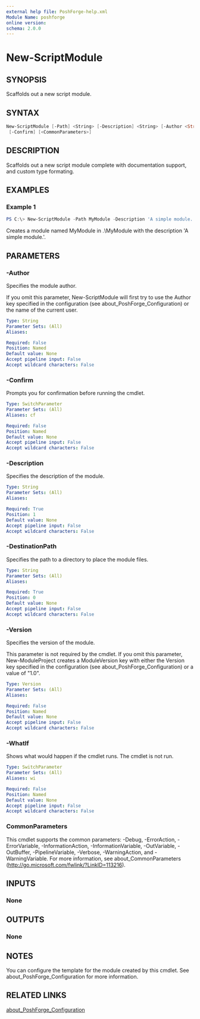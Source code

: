 ```yaml
---
external help file: PoshForge-help.xml
Module Name: poshforge
online version:
schema: 2.0.0
---
```


# New-ScriptModule

## SYNOPSIS

Scaffolds out a new script module.

## SYNTAX

```powershell
New-ScriptModule [-Path] <String> [-Description] <String> [-Author <String>] [-Version <Version>] [-WhatIf]
 [-Confirm] [<CommonParameters>]
```

## DESCRIPTION

Scaffolds out a new script module complete with documentation support, and custom type formating.

## EXAMPLES

### Example 1

```powershell
PS C:\> New-ScriptModule -Path MyModule -Description 'A simple module.'
```

Creates a module named MyModule in .\MyModule with the description 'A simple module.'.

## PARAMETERS

### -Author

Specifies the module author.

If you omit this parameter, New-ScriptModule will first try to use the Author key specified in the configuration
(see about_PoshForge_Configuration) or the name of the current user.

```yaml
Type: String
Parameter Sets: (All)
Aliases:

Required: False
Position: Named
Default value: None
Accept pipeline input: False
Accept wildcard characters: False
```

### -Confirm

Prompts you for confirmation before running the cmdlet.

```yaml
Type: SwitchParameter
Parameter Sets: (All)
Aliases: cf

Required: False
Position: Named
Default value: None
Accept pipeline input: False
Accept wildcard characters: False
```

### -Description

Specifies the description of the module.

```yaml
Type: String
Parameter Sets: (All)
Aliases:

Required: True
Position: 1
Default value: None
Accept pipeline input: False
Accept wildcard characters: False
```

### -DestinationPath

Specifies the path to a directory to place the module files.

```yaml
Type: String
Parameter Sets: (All)
Aliases:

Required: True
Position: 0
Default value: None
Accept pipeline input: False
Accept wildcard characters: False
```

### -Version

Specifies the version of the module.

This parameter is not required by the cmdlet. If you omit this parameter, New-ModuleProject creates a ModuleVersion
key with either the Version key specified in the configuration (see about_PoshForge_Configuration) or a value of "1.0".

```yaml
Type: Version
Parameter Sets: (All)
Aliases:

Required: False
Position: Named
Default value: None
Accept pipeline input: False
Accept wildcard characters: False
```

### -WhatIf

Shows what would happen if the cmdlet runs.
The cmdlet is not run.

```yaml
Type: SwitchParameter
Parameter Sets: (All)
Aliases: wi

Required: False
Position: Named
Default value: None
Accept pipeline input: False
Accept wildcard characters: False
```

### CommonParameters

This cmdlet supports the common parameters: -Debug, -ErrorAction, -ErrorVariable, -InformationAction, -InformationVariable, -OutVariable, -OutBuffer, -PipelineVariable, -Verbose, -WarningAction, and -WarningVariable.
For more information, see about_CommonParameters (http://go.microsoft.com/fwlink/?LinkID=113216).

## INPUTS

### None

## OUTPUTS

### None

## NOTES

You can configure the template for the module created by this cmdlet. See about_PoshForge_Configuration
for more information.

## RELATED LINKS

[about_PoshForge_Configuration](about_PoshForge_Configuration)